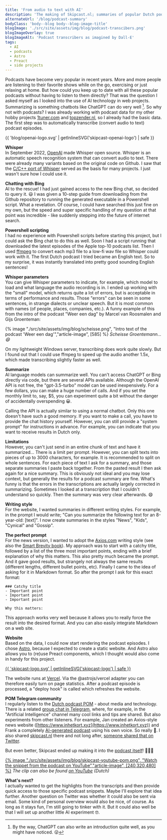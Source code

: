 ```yaml
---
title: 'From audio to text with AI'
description: 'The making of Skipcast.nl; summaries of popular Dutch podcasts'
alternateUrl: '/blog/podcast-summary'
bodyClass: 'body--blog body--blog-image-title'
blogImage: './src/site/assets/img/blog/podcast-transcibers.png'
blogImageOverlay: true
blogImageAlt: 'Podcast transcribers as imagined by Dall-E'
tags:
  - AI
  - podcasts
  - Astro
  - Preact
  - side projects
---
```


Podcasts have become very popular in recent years. More and more people are listening to their favorite shows while on the go, exercising or just relaxing at home. But how could you keep up to date with all these popular podcasts without having to listen to them directly?
That was the question I asked myself as I looked into the use of AI technology in web projects. Summarizing is something chatbots like ChatGPT can do very well [^1]. So why not with podcasts? I was already working with podcast data for my other hobby projects [1tuner.com](https://1tuner.com) and [topzender.nl](https://topzender.nl), so I already had the basic data. The first step was to automatically transcribe (convert audio to text) podcast episodes.

{{ 'blog/openai-logo.svg' | getInlineSVG('skipcast-openai-logo') | safe }}

**Whisper**  
In September 2022, [OpenAI](https://openai.com) made Whisper open source. Whisper is an automatic speech recognition system that can convert audio to text. There were already many variants based on the original code on Github. I saw that the [C/C++ port of Whisper](https://github.com/ggerganov/whisper.cpp) served as the basis for many projects. I just wasn't sure how I could use it.

**Chatting with Bing**  
AI to the rescue! I had just gained access to the new Bing chat, so decided to query it. 😃 I was given a 10-step guide from downloading from the Github repository to running the generated executable in a Powershell script. What a revelation. Of course, I could have searched this just fine on my own, but the speed and super specific handling of my question at that point was incredible - like suddenly stepping into the future of internet search.

**Powershell scripting**  
I had no experience with Powershell scripts before starting this project, but I could ask the Bing chat to do this as well. Soon I had a script running that downloaded the latest episodes of the Apple top-10 podcasts list. Then I used [ffmpeg](https://ffmpeg.org) to convert each mp3 file to a low-fi wav file so Whisper could work with it.
The first Dutch podcast I tried became an English text. So to my surprise, it was instantly translated into pretty good sounding English sentences!

**Whisper parameters**  
You can give Whisper parameters to indicate, for example, which model to load and what language the audio recording is in. I ended up working with the "small" model, which returns quite a lot of errors, but is acceptable in terms of performance and results.
Those "errors" can be seen in some sentences, in strange dialects or unclear speech. But it is most common with names (of people, places, companies, etc.). A funny example of this from the intro of the podcast "Weer een dag" by Marcel van Roosmalen and Gijs Groenteman:

{% image "./src/site/assets/img/blog/scheisse.png", "Intro text of the podcast 'Weer een dag'","article-image", [585] %}
_Scheisse Groentemann… 😄_

On my lightweight Windows server, transcribing does work quite slowly. But I found out that I could use ffmpeg to speed up the audio another 1.5x, which made transcribing slightly faster as well.

**Summarize**  
AI language models can summarize well. You can't access ChatGPT or Bing directly via code, but there are several APIs available. Although the OpenAI API is not free, the "gpt-3.5-turbo" model can be used inexpensively. For a few dollars, you can make a huge number of calls. And if you set the monthly limit to, say, $5, you can experiment quite a bit without the danger of accidentally overspending 😀.

Calling the API is actually similar to using a normal chatbot. Only this one doesn't have such a good memory. If you want to make a call, you have to provide the chat history yourself. However, you can still provide a "system prompt" for instructions in advance. For example, you can indicate that you want to receive results in Dutch only.

**Limitations**  
However, you can't just send in an entire chunk of text and have it summarized... There is a limit per prompt. However, you can split texts into pieces of up to 3000 characters, for example. It is recommended to split on whole sentences. For each piece of text I ask for a summary, and those separate summaries I paste back together. From the pasted result I then ask again for a nice summary. This is obviously not ideal and you may lose context, but generally the results for a podcast summary are fine.
What's funny is that the errors in the transcriptions are actually largely corrected in summarizing. Sometimes I looked at a transcription that I couldn't understand so quickly. Then the summary was very clear afterwards. 😄

**Writing style**  
For the website, I wanted summaries in different writing styles. For example, in the prompt I would write; "Can you summarize the following text for an 8-year-old: [text]". I now create summaries in the styles "News", "Kids", "Cynical" and "Gossip".

**The perfect prompt**  
For the news version, I wanted to adopt the [Axios.com](https://www.axios.com) writing style (see also the [Smart Brevity book](https://www.axios.com/smart-brevity)). My approach was to start with a catchy title, followed by a list of the three most important points, ending with a brief explanation of why this matters. This also pretty much became the prompt. And it gave good results, but strangely not always the same results (different lengths, different bullet points, etc).
Finally I came to the idea of asking for it in Markdown format. So after the prompt I ask for this exact format:

```
### Catchy title
- Important point
- Important point
- Important point

Why this matters:
```

This approach works very well because it allows you to really force the result into the desired format. And you can also easily integrate Markdown on a web site.

**Website**  
Based on the data, I could now start rendering the podcast episodes. I chose [Astro](https://astro.build), because I expected to create a static website. And Astro also allows you to (re)use Preact components, which I thought would also come in handy for this project.

[{{ 'skipcast-logo.svg' | getInlineSVG('skipcast-logo') | safe }}](http://skipcast.nl)

The website runs at [Vercel](https://vercel.com). Via the @astrojs/vercel adapter you can therefore easily turn on page statistics.
After a podcast episode is processed, a "deploy hook" is called which refreshes the website.

**POM Telegram community**  
I regularly listen to the [Dutch podcast POM](https://pom.show) - about media and technology. There is a related [group chat in Telegram](https://pom.community), where, for example, in the "Artificial Intelligence" channel many cool links and tips are shared. But also experiments from other listeners. For example, Jan created an Axios-style news website ([https://www.inhetkort.xyz](https://www.inhetkort.xyz)) and Frank a completely [AI-generated podcast](https://1tuner.com/podcast/beyond-the-screen/aHR0cHM6Ly9mZWVkcy50cmFuc2lzdG9yLmZtL2JleW9uZC10aGUtc2NyZWVuLTg1ZDg3ZWYzLWRjYzYtNDg5NC1iMjI2LTQxYWNkM2U3ZmRiMg==) using his own voice. So really 🤯. I also shared [skipcast.nl](http://skipcast.nl) there and not long after, [someone shared that on Twitter](https://twitter.com/AlexanderNL/status/1654425839566561282).

But even better, Skipcast ended up making it into the [podcast itself](<(https://share.podimo.com/play/episode/1c6e9037-53da-464e-a9ef-dd23e63bd90a/timestamp/2358?creatorId=1bd2d592-e31f-42a3-ac55-1fe40c92ecd9&key=UwRLg6r8r0OE)>)! 🤗🎉🎉

[{% image "./src/site/assets/img/blog/skipcast-youtube-pom.png", "Watch the snippet from the podcast on YouTube","article-image", [240,320,480] %}](https://www.youtube.com/watch?v=gBPxej3XCUE)
_The clip can also be found [on YouTube](https://www.youtube.com/watch?v=gBPxej3XCUE) (Dutch)_

**What's next?**  
I actually wanted to get the highlights from the transcripts and then provide quick access to those specific podcast snippets. Maybe I'll explore that idea further.
Another question on Twitter was whether it could also be sent via email. Some kind of personal overview would also be nice, of course.
As long as it stays fun, I'm still going to tinker with it. But it could also well be that I will set up another little AI experiment 🤓.

[^1]: By the way, ChatGPT can also write an introduction quite well, as you might have noticed. 😜
